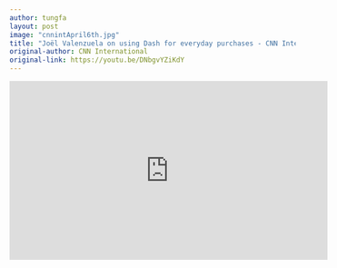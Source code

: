 ```yaml
---
author: tungfa
layout: post
image: "cnnintApril6th.jpg"
title: "Joël Valenzuela on using Dash for everyday purchases - CNN International"
original-author: CNN International
original-link: https://youtu.be/DNbgvYZiKdY
---
```



<iframe width="560" height="315" src="https://www.youtube.com/embed/DNbgvYZiKdY" frameborder="0" allow="autoplay; encrypted-media" allowfullscreen></iframe>
